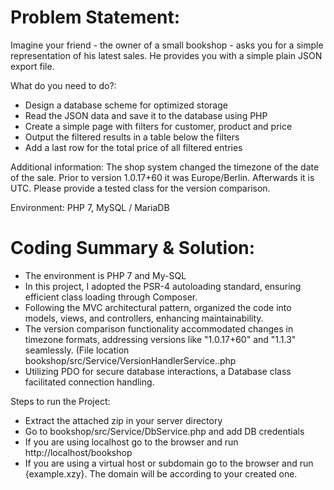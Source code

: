 Problem Statement:
=
Imagine your friend - the owner of a small bookshop - asks you for a simple representation of his latest sales.
He provides you with a simple plain JSON export file.

What do you need to do?:
- Design a database scheme for optimized storage
- Read the JSON data and save it to the database using PHP
- Create a simple page with filters for customer, product and price
- Output the filtered results in a table below the filters
- Add a last row for the total price of all filtered entries

Additional information:
The shop system changed the timezone of the date of the sale.
Prior to version 1.0.17+60 it was Europe/Berlin.
Afterwards it is UTC. Please provide a tested class for the version comparison.

Environment:
PHP 7, MySQL / MariaDB


Coding Summary & Solution:
=
- The environment is PHP 7 and My-SQL
- In this project, I adopted the PSR-4 autoloading standard, ensuring efficient class loading through Composer.
- Following the MVC architectural pattern, organized the code into models, views, and controllers, enhancing maintainability.
- The version comparison functionality accommodated changes in timezone formats, addressing versions like "1.0.17+60" and "1.1.3" seamlessly. (File location bookshop/src/Service/VersionHandlerService..php
- Utilizing PDO for secure database interactions, a Database class facilitated connection handling.

Steps to run the Project:
- Extract the attached zip in your server directory
- Go to bookshop/src/Service/DbService.php and add DB credentials
- If you are using localhost go to the browser and run http://localhost/bookshop
- If you are using a virtual host or subdomain go to the browser and run {example.xzy}. The domain will be according to your created one.
